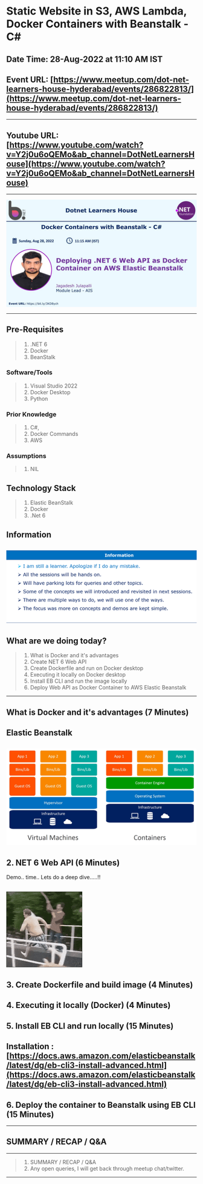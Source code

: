 # Static Website in S3, AWS Lambda, Docker Containers with Beanstalk - C#

## Date Time: 28-Aug-2022 at 11:10 AM IST

## Event URL: [https://www.meetup.com/dot-net-learners-house-hyderabad/events/286822813/](https://www.meetup.com/dot-net-learners-house-hyderabad/events/286822813/)

---
## Youtube URL: [https://www.youtube.com/watch?v=Y2j0u6oQEMo&ab_channel=DotNetLearnersHouse](https://www.youtube.com/watch?v=Y2j0u6oQEMo&ab_channel=DotNetLearnersHouse)

---

![Jagadesh|150x150](./Documentation/Images/Jagadesh.jpg)

---

## Pre-Requisites

> 1. .NET 6
> 1. Docker
> 1. BeanStalk

### Software/Tools

> 1. Visual Studio 2022
> 2. Docker Desktop
> 1. Python

### Prior Knowledge

> 1. C#,
> 1. Docker Commands
> 1. AWS

### Assumptions

> 1. NIL

## Technology Stack

> 1. Elastic BeanStalk
> 1. Docker
> 1. .Net 6


## Information

## ![Information | 100x100](./Documentation/Images/Information.PNG)

## What are we doing today?

> 1. What is Docker and it's advantages
> 1. Create NET 6 Web API
> 1. Create Dockerfile and run on Docker desktop
> 1. Executing it locally on Docker desktop
> 1. Install EB CLI and run the image locally
> 1. Deploy Web API as Docker Container to AWS Elastic Beanstalk

---

## What is Docker and it's advantages (7 Minutes)

Elastic Beanstalk
---
## ![What is Docker and it's advantages | 100x100](./Documentation/Images/containers-vs-virtual-machines.jpg)

## 2. NET 6 Web API (6 Minutes)
Demo.. time.. Lets do a deep dive.....!!
## ![Deep Dive | 100x100](./Documentation/Images/Deep_Dive.gif)

## 3. Create Dockerfile and build image (4 Minutes)

## 4. Executing it locally (Docker) (4 Minutes)

## 5. Install EB CLI and run locally (15 Minutes)

## Installation : [https://docs.aws.amazon.com/elasticbeanstalk/latest/dg/eb-cli3-install-advanced.html](https://docs.aws.amazon.com/elasticbeanstalk/latest/dg/eb-cli3-install-advanced.html)


## 6. Deploy the container to Beanstalk using EB CLI (15 Minutes)

---

## SUMMARY / RECAP / Q&A

---

> 1. SUMMARY / RECAP / Q&A
> 2. Any open queries, I will get back through meetup chat/twitter.

---
